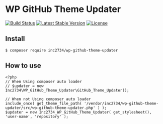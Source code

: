 # WP GitHub Theme Updater

[![Build Status](https://travis-ci.org/inc2734/wp-github-theme-updater.svg?branch=master)](https://travis-ci.org/inc2734/wp-github-theme-updater)
[![Latest Stable Version](https://poser.pugx.org/inc2734/wp-github-theme-updater/v/stable)](https://packagist.org/packages/inc2734/wp-github-theme-updater)
[![License](https://poser.pugx.org/inc2734/wp-github-theme-updater/license)](https://packagist.org/packages/inc2734/wp-github-theme-updater)

## Install
```
$ composer require inc2734/wp-github-theme-updater
```

## How to use
```
<?php
// When Using composer auto loader
// $updater = new Inc2734\WP_GitHub_Theme_Updater\GitHub_Theme_Updater();

// When not Using composer auto loader
include_once( get_theme_file_path( '/vendor/inc2734/wp-github-theme-updater/src/wp-github-theme-updater.php' ) );
$updater = new Inc2734_WP_GitHub_Theme_Updater( get_stylesheet(), 'user-name', 'repository' );
```
